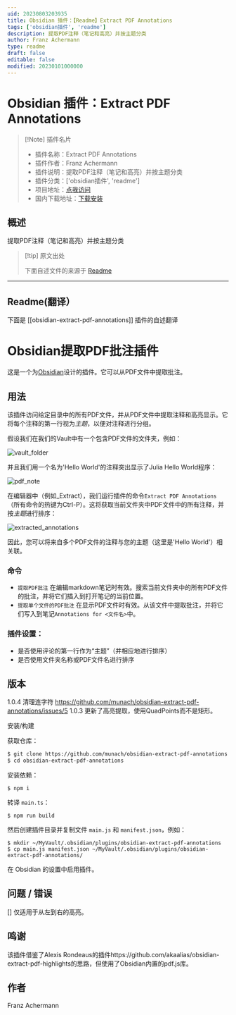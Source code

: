 ```yaml
---
uid: 20230803203935
title: Obsidian 插件：【Readme】Extract PDF Annotations
tags: ['obsidian插件', 'readme']
description: 提取PDF注释（笔记和高亮）并按主题分类
author: Franz Achermann
type: readme
draft: false
editable: false
modified: 20230101000000
---
```


# Obsidian 插件：Extract PDF Annotations

> [!Note] 插件名片
> - 插件名称：Extract PDF Annotations
> - 插件作者：Franz Achermann
> - 插件说明：提取PDF注释（笔记和高亮）并按主题分类
> - 插件分类：['obsidian插件', 'readme']
> - 项目地址：[点我访问](https://github.com/munach/obsidian-extract-pdf-annotations)
> - 国内下载地址：[下载安装](https://pkmer.cn/products/plugin/pluginMarket/?obsidian-extract-pdf-annotations)

## 概述

提取PDF注释（笔记和高亮）并按主题分类



> [!tip] 原文出处
> 
>下面自述文件的来源于 [Readme](https://ghproxy.net/https://raw.githubusercontent.com/munach/obsidian-extract-pdf-annotations/master/README.md)
> 

---

## Readme(翻译）

下面是 [[obsidian-extract-pdf-annotations]] 插件的自述翻译


# Obsidian提取PDF批注插件

这是一个为[Obsidian](https://obsidian.md)设计的插件。它可以从PDF文件中提取批注。

## 用法

该插件访问给定目录中的所有PDF文件，并从PDF文件中提取注释和高亮显示。它将每个注释的第一行视为*主题*，以便对注释进行分组。

假设我们在我们的Vault中有一个包含PDF文件的文件夹，例如：

![vault_folder](https://github.com/munach/obsidian-pdf-annotations/blob/master/img/vault_folder.jpg?raw=true)

并且我们用一个名为'Hello World'的注释突出显示了Julia Hello World程序：

![pdf_note](https://github.com/munach/obsidian-pdf-annotations/blob/master/img/pdf_note.jpg?raw=true)

在编辑器中（例如\_Extract），我们运行插件的命令`Extract PDF Annotations`（所有命令的热键为Ctrl-P）。这将获取当前文件夹中PDF文件中的所有注释，并按*主题*进行排序：

![extracted_annotations](https://github.com/munach/obsidian-pdf-annotations/blob/master/img/extracted_annotations.jpg?raw=true)

因此，您可以将来自多个PDF文件的注释与您的主题（这里是'Hello World'）相关联。

### 命令
* `提取PDF批注` 在编辑markdown笔记时有效。搜索当前文件夹中的所有PDF文件的批注，并将它们插入到打开笔记的当前位置。
* `提取单个文件的PDF批注` 在显示PDF文件时有效。从该文件中提取批注，并将它们写入到笔记`Annotations for <文件名>`中。

### 插件设置：

* 是否使用评论的第一行作为“主题”（并相应地进行排序）
* 是否使用文件夹名称或PDF文件名进行排序

## 版本

1.0.4 清理连字符 https://github.com/munach/obsidian-extract-pdf-annotations/issues/5
1.0.3 更新了高亮提取，使用QuadPoints而不是矩形。

安装/构建

获取仓库：
```bash
$ git clone https://github.com/munach/obsidian-extract-pdf-annotations.git
$ cd obsidian-extract-pdf-annotations
```
安装依赖：
```
$ npm i
```

转译 `main.ts`：
```
$ npm run build
```

然后创建插件目录并复制文件 `main.js` 和 `manifest.json`，例如：
```
$ mkdir ~/MyVault/.obsidian/plugins/obsidian-extract-pdf-annotations
$ cp main.js manifest.json ~/MyVault/.obsidian/plugins/obsidian-extract-pdf-annotations/
```

在 Obsidian 的设置中启用插件。

## 问题 / 错误

[] 仅适用于从左到右的高亮。

## 鸣谢

该插件借鉴了Alexis Rondeaus的插件https://github.com/akaalias/obsidian-extract-pdf-highlights的思路，但使用了Obsidian内置的pdf.js库。

## 作者

Franz Achermann



